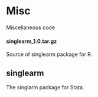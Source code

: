 # Misc
Miscellaneous code

#### singlearm_1.0.tar.gz

Source of singlearm package for R.

## singlearm

The singlarm package for Stata.
